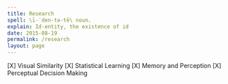 ```yaml
---
title: Research
spell: \ī-ˈden-tə-tē\ noun.
explain: Id-entity, the existence of id 
date: 2015-08-19
permalink: /research
layout: page
---
```


[X] Visual Similarity
[X] Statistical Learning
[X] Memory and Perception
[X] Perceptual Decision Making